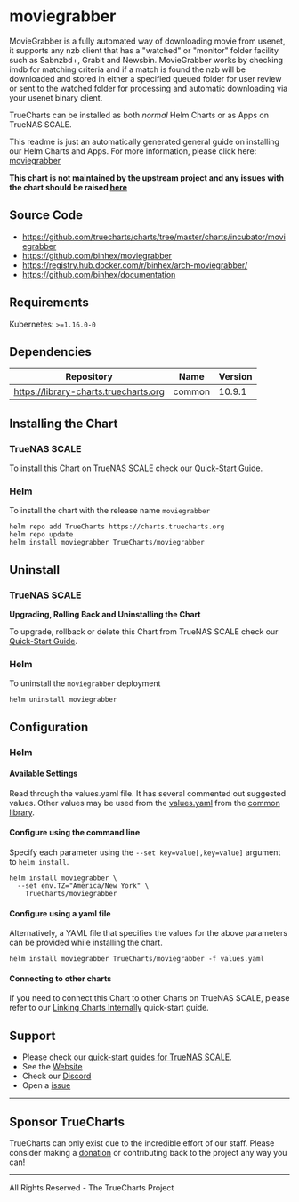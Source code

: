 # moviegrabber

MovieGrabber is a fully automated way of downloading movie from usenet, it supports any nzb client that has a "watched" or "monitor" folder facility such as Sabnzbd+, Grabit and Newsbin. MovieGrabber works by checking imdb for matching criteria and if a match is found the nzb will be downloaded and stored in either a specified queued folder for user review or sent to the watched folder for processing and automatic downloading via your usenet binary client.

TrueCharts can be installed as both *normal* Helm Charts or as Apps on TrueNAS SCALE.

This readme is just an automatically generated general guide on installing our Helm Charts and Apps.
For more information, please click here: [moviegrabber](https://truecharts.org/docs/charts/incubator/moviegrabber)

**This chart is not maintained by the upstream project and any issues with the chart should be raised [here](https://github.com/truecharts/charts/issues/new/choose)**

## Source Code

* <https://github.com/truecharts/charts/tree/master/charts/incubator/moviegrabber>
* <https://github.com/binhex/moviegrabber>
* <https://registry.hub.docker.com/r/binhex/arch-moviegrabber/>
* <https://github.com/binhex/documentation>

## Requirements

Kubernetes: `>=1.16.0-0`

## Dependencies

| Repository | Name | Version |
|------------|------|---------|
| https://library-charts.truecharts.org | common | 10.9.1 |

## Installing the Chart

### TrueNAS SCALE

To install this Chart on TrueNAS SCALE check our [Quick-Start Guide](https://truecharts.org/docs/manual/SCALE%20Apps/Installing-an-App).

### Helm

To install the chart with the release name `moviegrabber`

```console
helm repo add TrueCharts https://charts.truecharts.org
helm repo update
helm install moviegrabber TrueCharts/moviegrabber
```

## Uninstall

### TrueNAS SCALE

**Upgrading, Rolling Back and Uninstalling the Chart**

To upgrade, rollback or delete this Chart from TrueNAS SCALE check our [Quick-Start Guide](https://truecharts.org/docs/manual/SCALE%20Apps/Upgrade-rollback-delete-an-App).

### Helm

To uninstall the `moviegrabber` deployment

```console
helm uninstall moviegrabber
```

## Configuration

### Helm

#### Available Settings

Read through the values.yaml file. It has several commented out suggested values.
Other values may be used from the [values.yaml](https://github.com/truecharts/library-charts/tree/main/charts/stable/common/values.yaml) from the [common library](https://github.com/truecharts/library-charts/tree/main/charts/common).

#### Configure using the command line

Specify each parameter using the `--set key=value[,key=value]` argument to `helm install`.

```console
helm install moviegrabber \
  --set env.TZ="America/New York" \
    TrueCharts/moviegrabber
```

#### Configure using a yaml file

Alternatively, a YAML file that specifies the values for the above parameters can be provided while installing the chart.

```console
helm install moviegrabber TrueCharts/moviegrabber -f values.yaml
```

#### Connecting to other charts

If you need to connect this Chart to other Charts on TrueNAS SCALE, please refer to our [Linking Charts Internally](https://truecharts.org/docs/manual/SCALE%20Apps/linking-apps) quick-start guide.

## Support

- Please check our [quick-start guides for TrueNAS SCALE](https://truecharts.org/docs/manual/SCALE%20Apps/Important-MUST-READ).
- See the [Website](https://truecharts.org)
- Check our [Discord](https://discord.gg/tVsPTHWTtr)
- Open a [issue](https://github.com/truecharts/apps/issues/new/choose)

---

## Sponsor TrueCharts

TrueCharts can only exist due to the incredible effort of our staff.
Please consider making a [donation](https://truecharts.org/sponsor) or contributing back to the project any way you can!

---

All Rights Reserved - The TrueCharts Project
